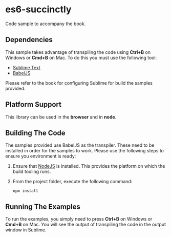 # es6-succinctly

Code sample to accompany the book.

## Dependencies

This sample takes advantage of transpiling the code using **Ctrl+B** on Windows or **Cmd+B** on Mac.  To do this you must use the following tool:

* [Sublime Text](http://www.sublimetext.com/3)
* [BabelJS](https://babeljs.io/)

Please refer to the book for configuring Sublime for build the samples provided.

## Platform Support

This library can be used in the **browser** and in **node**.

## Building The Code

The samples provided use BabelJS as the transpiler.  These need to be installed in order for the samples to work.  Please use the following steps to ensure you environment is ready:

1. Ensure that [NodeJS](http://nodejs.org/) is installed. This provides the platform on which the build tooling runs.
2. From the project folder, execute the following command:

	```shell
	npm install
	```

## Running The Examples

To run the examples, you simply need to press **Ctrl+B** on Windows or **Cmd+B** on Mac.  You will see the output of transpiling the code in the output window in Sublime.